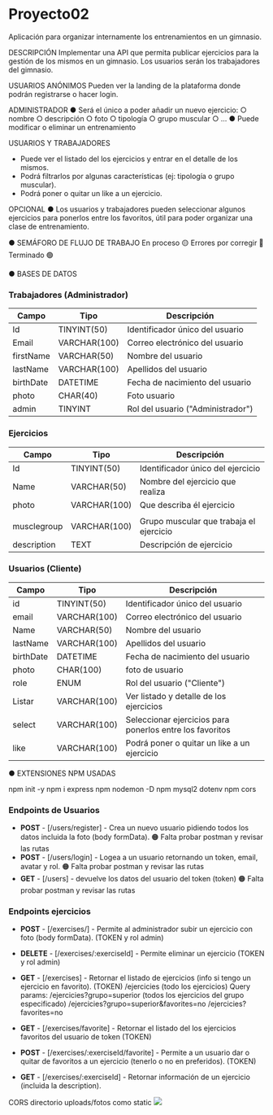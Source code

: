 # Proyecto02

Aplicación para organizar internamente los entrenamientos en un gimnasio.

DESCRIPCIÓN
Implementar una API que permita publicar ejercicios para la gestión de los mismos en un
gimnasio. Los usuarios serán los trabajadores del gimnasio.

USUARIOS ANÓNIMOS
Pueden ver la landing de la plataforma donde podrán registrarse o hacer login.

ADMINISTRADOR
● Será el único a poder añadir un nuevo ejercicio:
○ nombre
○ descripción
○ foto
○ tipología
○ grupo muscular
○ ...
● Puede modificar o eliminar un entrenamiento

USUARIOS Y TRABAJADORES

- Puede ver el listado del los ejercicios y entrar en el detalle de los mismos.
- Podrá filtrarlos por algunas características (ej: tipología o grupo muscular).
- Podrá poner o quitar un like a un ejercicio.

OPCIONAL
● Los usuarios y trabajadores pueden seleccionar algunos ejercicios para ponerlos
entre los favoritos, útil para poder organizar una clase de entrenamiento.

● SEMÁFORO DE FLUJO DE TRABAJO
En proceso 🟡
Errores por corregir 🔴
Terminado 🟢

● BASES DE DATOS

### Trabajadores (Administrador)

| Campo     | Tipo         | Descripción                       |
| --------- | ------------ | --------------------------------- |
| Id        | TINYINT(50)  | Identificador único del usuario   |
| Email     | VARCHAR(100) | Correo electrónico del usuario    |
| firstName | VARCHAR(50)  | Nombre del usuario                |
| lastName  | VARCHAR(100) | Apellidos del usuario             |
| birthDate | DATETIME     | Fecha de nacimiento del usuario   |
| photo     | CHAR(40)     | Foto usuario                      |
| admin     | TINYINT      | Rol del usuario ("Administrador") |

### Ejercicios

| Campo       | Tipo         | Descripción                             |
| ----------- | ------------ | --------------------------------------- |
| Id          | TINYINT(50)  | Identificador único del ejercicio       |
| Name        | VARCHAR(50)  | Nombre del ejercicio que realiza        |
| photo       | VARCHAR(100) | Que describa él ejercicio               |
|             |
| musclegroup | VARCHAR(100) | Grupo muscular que trabaja el ejercicio |
| description | TEXT         | Descripción de ejercicio                |

### Usuarios (Cliente)

| Campo     | Tipo         | Descripción                                              |
| --------- | ------------ | -------------------------------------------------------- |
| id        | TINYINT(50)  | Identificador único del usuario                          |
| email     | VARCHAR(100) | Correo electrónico del usuario                           |
| Name      | VARCHAR(50)  | Nombre del usuario                                       |
| lastName  | VARCHAR(100) | Apellidos del usuario                                    |
| birthDate | DATETIME     | Fecha de nacimiento del usuario                          |
| photo     | CHAR(100)    | foto de usuario                                          |
| role      | ENUM         | Rol del usuario ("Cliente")                              |
| Listar    | VARCHAR(100) | Ver listado y detalle de los ejercicios                  |
| select    | VARCHAR(100) | Seleccionar ejercicios para ponerlos entre los favoritos |
| like      | VARCHAR(100) | Podrá poner o quitar un like a un ejercicio              |

● EXTENSIONES NPM USADAS

npm init -y
npm i express
npm nodemon -D
npm mysql2 dotenv
npm cors

### **Endpoints de Usuarios**

- **POST** - [/users/register] - Crea un nuevo usuario pidiendo todos los datos incluida la foto (body formData).
  🟠 Falta probar postman y revisar las rutas
- **POST** - [/users/login] - Logea a un usuario retornando un token, email, avatar y rol.
  🟠 Falta probar postman y revisar las rutas
- **GET** - [/users] - devuelve los datos del usuario del token (token)
  🟠 Falta probar postman y revisar las rutas

### **Endpoints ejercicios**

- **POST** - [/exercises/] - Permite al administrador subir un ejercicio con foto (body formData). (TOKEN y rol admin)
- **DELETE** - [/exercises/:exerciseId] - Permite eliminar un ejercicio (TOKEN y rol admin)
- **GET** - [/exercises] - Retornar el listado de ejercicios (info si tengo un ejercicio en favorito). (TOKEN)
  /ejercicies (todo los ejercicios)
  Query params:
  /ejercicies?grupo=superior (todos los ejercicios del grupo especificado)
  /ejercicies?grupo=superior&favorites=no
  /ejercicies?favorites=no

- **GET** - [/exercises/favorite] - Retornar el listado del los ejercicios favoritos del usuario de token (TOKEN)
- **POST** - [/exercises/:exerciseId/favorite] - Permite a un usuario dar o quitar de favoritos a un ejercicio (tenerlo o no en preferidos). (TOKEN)
- **GET** - [/exercises/:exerciseId] - Retornar información de un ejercicio (incluida la description).

CORS
directorio uploads/fotos como static <img src="http://localhost:8000/43t4345tg3456g65.jpg">

